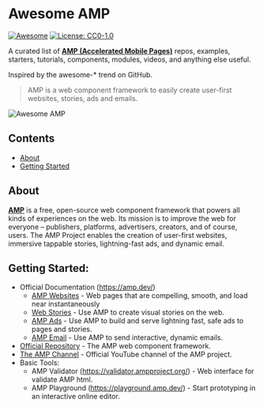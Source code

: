 # Awesome AMP 

[![Awesome](https://cdn.rawgit.com/sindresorhus/awesome/d7305f38d29fed78fa85652e3a63e154dd8e8829/media/badge.svg)](https://github.com/sindresorhus/awesome) [![License: CC0-1.0](https://img.shields.io/badge/License-CC0%201.0-lightgrey.svg)](http://creativecommons.org/publicdomain/zero/1.0/)

A curated list of **[AMP (Accelerated Mobile Pages)](https://amp.dev/)** repos, examples, starters, tutorials, components, modules, videos, and anything else useful.

Inspired by the awesome-* trend on GitHub.

> AMP is a web component framework to easily create user-first websites, stories, ads and emails.

![Awesome AMP](https://raw.githubusercontent.com/prototypearea/awesome-amp/master/amp-logo.svg)

## Contents

- [About](#about)
- [Getting Started](#getting-started)

## About

**[AMP](https://amp.dev/)** is a free, open-source web component framework that powers all kinds of experiences on the web. Its mission is to improve the web for everyone – publishers, platforms, advertisers, creators, and of course, users. The AMP Project enables the creation of user-first websites, immersive tappable stories, lightning-fast ads, and dynamic email.


## Getting Started:
* Official Documentation (https://amp.dev/)
   * [AMP Websites](https://amp.dev/about/websites/) - Web pages that are compelling, smooth, and load near instantaneously
   * [Web Stories](https://amp.dev/about/stories/) - Use AMP to create visual stories on the web.
   * [AMP Ads](https://amp.dev/about/ads/) - Use AMP to build and serve lightning fast, safe ads to pages and stories.
   * [AMP Email](https://amp.dev/about/email/) - Use AMP to send interactive, dynamic emails.
* [Official Repository](https://github.com/ampproject/amphtml) - The AMP web component framework.
* [The AMP Channel](https://www.youtube.com/channel/UCXPBsjgKKG2HqsKBhWA4uQw) - Official YouTube channel of the AMP project.
* Basic Tools:
   * AMP Validator (https://validator.ampproject.org/) - Web interface for validate AMP html.
   * AMP Playground (https://playground.amp.dev/) - Start prototyping in an interactive online editor.


